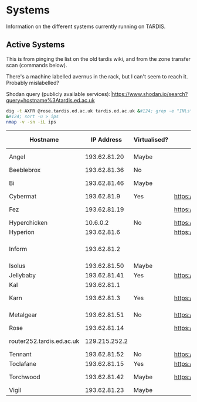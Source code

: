 # Systems

Information on the different systems currently running on TARDIS.

## Active Systems

This is from pinging the list on the old tardis wiki, and from the zone transfer scan (commands below).

There's a machine labelled avernus in the rack, but I can't seem to reach it. Probably mislabelled?

Shodan query (publicly available services):|https://www.shodan.io/search?query=hostname%3Atardis.ed.ac.uk

```bash
dig -t AXFR @rose.tardis.ed.ac.uk tardis.ed.ac.uk &#124; grep -e "IN\s*A" &#124; sed 's/\t/ /g' &#124; cut -d ' ' -f 5
&#124; sort -u > ips
nmap -v -sn -iL ips
```

| Hostname                  | IP Address    | Virtualised? | Wiki URL                                       | Current Services   | Notes                                                                                      |
| ------------------------- | ------------- | ------------ | ---------------------------------------------- | ------------------ | ------------------------------------------------------------------------------------------ |
| Angel                     | 193.62.81.20  | Maybe        |                                                | GlidingSoc Website |                                                                                            |
| Beeblebrox                | 193.62.81.36  | No           |                                                |                    |                                                                                            |
| Bi                        | 193.62.81.46  | Maybe        |                                                | Better Informatics |                                                                                            |
| Cybermat                  | 193.62.81.9   | Yes          | https://wiki.tardis.ed.ac.uk/wiki/Cybermat     | Github             |                                                                                            |
| Fez                       | 193.62.81.19  |              | https://wiki.tardis.ed.ac.uk/wiki/Fez          | Shell service      |                                                                                            |  |  |
| Hyperchicken              | 10.6.0.2      | No           | https://wiki.tardis.ed.ac.uk/wiki/Hyperchicken |                    |                                                                                            |
| Hyperion                  | 193.62.81.6   |              | https://wiki.tardis.ed.ac.uk/wiki/Hyperion     | Storage            |                                                                                            |
| Inform                    | 193.62.81.2   |              |                                                | Flipdesk, pfSense  | :8080 does some firewall dump, I'm assuming this is how we open ports on the uni firewall? |
| Isolus                    | 193.62.81.50  | Maybe        |                                                |                    |                                                                                            |
| Jellybaby                 | 193.62.81.41  | Yes          | https://wiki.tardis.ed.ac.uk/wiki/Jellybaby    |                    |                                                                                            |
| Kal                       | 193.62.81.1   |              |                                                | Router             |                                                                                            |
| Karn                      | 193.62.81.3   | Yes          | https://wiki.tardis.ed.ac.uk/wiki/Karn         |                    | Resolves to irc.imaginarynet.org.uk                                                        |
| Metalgear                 | 193.62.81.51  | No           | https://wiki.tardis.ed.ac.uk/wiki/Metalgear    | GameSoc            | At metalgear.gamesoc.tardis.ed.ac.uk                                                       |
| Rose                      | 193.62.81.14  |              | https://wiki.tardis.ed.ac.uk/wiki/Rose         | DNS                |                                                                                            |
| router252.tardis.ed.ac.uk | 129.215.252.2 |              |                                                |                    | Outside our subnet, probably uni gateway?                                                  |
| Tennant                   | 193.62.81.52  | No           | https://wiki.tardis.ed.ac.uk/wiki/Tennant      | Proxmox            |                                                                                            |
| Toclafane                 | 193.62.81.15  | Yes          | https://wiki.tardis.ed.ac.uk/wiki/Toclafane    |                    |                                                                                            |
| Torchwood                 | 193.62.81.42  | Maybe        | https://wiki.tardis.ed.ac.uk/wiki/Torchwood    |                    | Should be offline, but it's responding to pings                                            |
| Vigil                     | 193.62.81.23  | Maybe        |                                                |                    |                                                                                            |